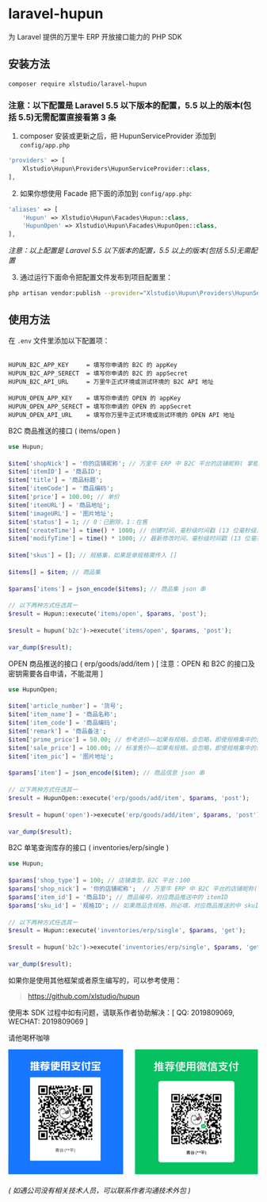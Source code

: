 # laravel-hupun

为 Laravel 提供的万里牛 ERP 开放接口能力的 PHP SDK
## 安装方法

```shell
composer require xlstudio/laravel-hupun
```
### 注意：以下配置是 Laravel 5.5 以下版本的配置，5.5 以上的版本(包括 5.5)无需配置直接看第 3 条

1. composer 安装或更新之后，把 HupunServiceProvider 添加到 `config/app.php`

```php
'providers' => [
	Xlstudio\Hupun\Providers\HupunServiceProvider::class,
],
```

2. 如果你想使用 Facade 把下面的添加到 `config/app.php`:

```php
'aliases' => [
	'Hupun' => Xlstudio\Hupun\Facades\Hupun::class,
	'HupunOpen' => Xlstudio\Hupun\Facades\HupunOpen::class,
],
```
_注意：以上配置是 Laravel 5.5 以下版本的配置，5.5 以上的版本(包括 5.5)无需配置_


3. 通过运行下面命令把配置文件发布到项目配置里：

```bash
php artisan vendor:publish --provider="Xlstudio\Hupun\Providers\HupunServiceProvider"
```

## 使用方法
在 `.env` 文件里添加以下配置项：

```shell

HUPUN_B2C_APP_KEY     = 填写你申请的 B2C 的 appKey
HUPUN_B2C_APP_SERECT  = 填写你申请的 B2C 的 appSecret
HUPUN_B2C_API_URL     = 万里牛正式环境或测试环境的 B2C API 地址

HUPUN_OPEN_APP_KEY    = 填写你申请的 OPEN 的 appKey
HUPUN_OPEN_APP_SERECT = 填写你申请的 OPEN 的 appSecret
HUPUN_OPEN_API_URL    = 填写你万里牛正式环境或测试环境的 OPEN API 地址

```

B2C 商品推送的接口 ( items/open )

```php
use Hupun;

$item['shopNick'] = '你的店铺昵称'; // 万里牛 ERP 中 B2C 平台的店铺昵称( 掌柜旺旺/账号 ID )
$item['itemID'] = '商品ID';
$item['title'] = '商品标题';
$item['itemCode'] = '商品编码';
$item['price'] = 100.00; // 单价
$item['itemURL'] = '商品地址';
$item['imageURL'] = '图片地址';
$item['status'] = 1; // 0：已删除，1：在售
$item['createTime'] = time() * 1000; // 创建时间，毫秒级时间戳 (13 位毫秒级)
$item['modifyTime'] = time() * 1000; // 最新修改时间，毫秒级时间戳 (13 位毫秒级)

$item['skus'] = []; // 规格集，如果是单规格需传入 []

$items[] = $item; // 商品集

$params['items'] = json_encode($items); // 商品集 json 串

// 以下两种方式任选其一
$result = Hupun::execute('items/open', $params, 'post');

$result = hupun('b2c')->execute('items/open', $params, 'post');

var_dump($result);

```

OPEN 商品推送的接口 ( erp/goods/add/item ) [ 注意：OPEN 和 B2C 的接口及密钥需要各自申请，不能混用 ]

```php
use HupunOpen;

$item['article_number'] = '货号';
$item['item_name'] = '商品名称';
$item['item_code'] = '商品编码';
$item['remark'] = '商品备注';
$item['prime_price'] = 50.00; // 参考进价——如果有规格，会忽略，即使规格集中的没有传
$item['sale_price'] = 100.00; // 标准售价——如果有规格，会忽略，即使规格集中的没有传
$item['item_pic'] = '图片地址';

$params['item'] = json_encode($item); // 商品信息 json 串

// 以下两种方式任选其一
$result = HupunOpen::execute('erp/goods/add/item', $params, 'post');

$result = hupun('open')->execute('erp/goods/add/item', $params, 'post');

var_dump($result);

```

B2C 单笔查询库存的接口 ( inventories/erp/single )

```php
use Hupun;

$params['shop_type'] = 100; // 店铺类型，B2C 平台：100
$params['shop_nick'] = '你的店铺昵称';  // 万里牛 ERP 中 B2C 平台的店铺昵称( 掌柜旺旺/账号 ID )
$params['item_id'] = '商品ID'; // 商品编号，对应商品推送中的 itemID
$params['sku_id'] = '规格ID'; // 如果商品含规格，则必填，对应商品推送的中 skuID

// 以下两种方式任选其一
$result = Hupun::execute('inventories/erp/single', $params, 'get');

$result = hupun('b2c')->execute('inventories/erp/single', $params, 'get');

var_dump($result);

```
如果你是使用其他框架或者原生编写的，可以参考使用：
> https://github.com/xlstudio/hupun

使用本 SDK 过程中如有问题，请联系作者协助解决：[ QQ: 2019809069, WECHAT: 2019809069 ]

请他喝杯咖啡

![喝杯咖啡](buymeacoffee.png)

###### _( 如遇公司没有相关技术人员，可以联系作者沟通技术外包 )_